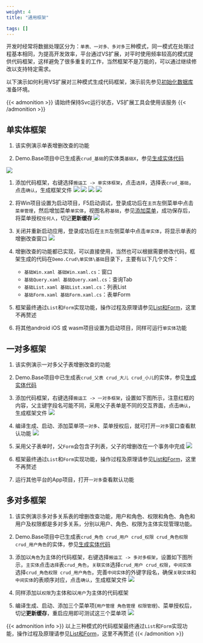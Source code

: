 ```yaml
---
weight: 4
title: "通用框架"

tags: []
---
```


开发时经常将数据处理区分为：`单表、一对多、多对多`三种模式，同一模式在处理过程基本相同，为提高开发效率，平台通过VS扩展，对平时使用频率较高的模式提供代码框架，这样避免了很多重复的工作，当然框架不是万能的，可以通过继续修改以支持特定需求。

以下演示如何利用VS扩展对三种模式生成代码框架，演示前先参见[初始化数据库](/dt-docs/1开始/4搬运工样例/#初始化数据库)准备环境。

{{< admonition >}}
请始终保持Svc运行状态，VS扩展工具会使用该服务
{{< /admonition >}}

## 单实体框架
1. 该实例演示单表增删改查的功能

1. Demo.Base项目中已生成表`crud_基础`的实体类`基础X`，参见[生成实体代码](/dt-docs/4实体框架/2实体基础/#生成实体代码)

![](1.png)

1. 添加代码框架，右键选择`搬运工 -> 单实体框架`，点击`选择`，选择表`crud_基础`，点击`确认`，生成框架文件
![](2.png)
![](3.png)
![](4.png)
![](5.png)

1. 将Win项目设置为启动项目，F5启动调试，登录成功后在`主页`左侧菜单中点击`菜单管理`，然后增加菜单`单实体`，视图名称`基础`，参见[添加菜单](/dt-docs/5rbac/1菜单/#添加)，成功保存后，将菜单授权`任何人`，切记**更新缓存**
![](6.png)

1. 关闭并重新启动应用，登录成功后在`主页`左侧菜单中点击`单实体`，将显示单表的增删改查窗口
![](7.png)

1. 增删改查的功能都已实现，可以直接使用，当然也可以根据需要修改代码，框架生成的代码在`Demo.Crud\单实体\基础`目录下，主要有以下几个文件：
   - `基础Win.xaml 基础Win.xaml.cs`：窗口
   - `基础Query.xaml 基础Query.xaml.cs`：查询Tab
   - `基础List.xaml 基础List.xaml.cs`：列表List
   - `基础Form.xaml 基础Form.xaml.cs`：表单Form

1. 框架最终通过`List`和`Form`实现功能，操作过程及原理请参见[List和Form](/dt-docs/4实体框架/6list和form/)，这里不再赘述

1. 将其他android iOS 或 wasm项目设置为启动项目，同样可运行`单实体`功能

## 一对多框架
1. 该实例演示一对多父子表增删改查的功能

1. Demo.Base项目中已生成表`crud_父表 crud_大儿 crud_小儿`的实体，参见[生成实体代码](/dt-docs/4实体框架/2实体基础/#生成实体代码)

1. 添加代码框架，右键选择`搬运工 -> 一对多框架`，设置如下图所示，注意红框的内容，父主键字段名可能不同，采用父子表单是不同的交互界面，点击`确认`，生成框架文件
![](8.png)

1. 编译生成、启动、添加菜单项`一对多`、菜单授权后，就可打开`一对多`窗口查看默认功能
![](9.gif)

1. 采用父子表单时，父`Form`会包含子列表，父子的增删改在一个事务中完成
![](10.gif)

1. 框架最终通过`List`和`Form`实现功能，操作过程及原理请参见[List和Form](/dt-docs/4实体框架/6list和form/)，这里不再赘述

1. 运行其他平台的App项目，打开`一对多`查看默认功能


## 多对多框架
1. 该实例演示多对多关系表的增删改查功能，用户和角色、权限和角色、角色和用户及权限都是多对多关系，分别以用户、角色、权限为主体实现管理功能。

1. Demo.Base项目中已生成表`crud_角色 crud_用户 crud_权限 crud_角色权限 crud_用户角色`的实体，参见[生成实体代码](/dt-docs/4实体框架/2实体基础/#生成实体代码)

1. 添加以`角色`为主体的代码框架，右键选择`搬运工 -> 多对多框架`，设置如下图所示，`主实体`点击`选择`表`crud_角色`，`关联实体`选择`crud_用户 crud_权限`，`中间实体`选择`crud_角色权限 crud_用户角色`，完善`中间实体`的外键字段名，确保`关联实体`和`中间实体`的表顺序对应，点击`确认`，生成框架文件
![](11.png)

1. 同样添加以`权限`为主体和以`用户`为主体的代码框架

1. 编译生成、启动、添加三个菜单项(`用户管理 角色管理 权限管理`)、菜单授权后，切记**更新缓存**，重启应用即可测试这三个菜单项
![](12.png)


{{< admonition info >}}
以上三种模式的代码框架最终通过`List`和`Form`实现功能，操作过程及原理请参见[List和Form](/dt-docs/4实体框架/6list和form/)，这里不再赘述
{{< /admonition >}}